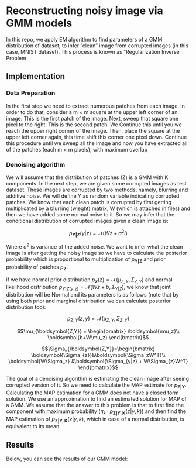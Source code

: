 # Reconstructing noisy image via GMM models
In this repo, we apply EM algorithm to find parameters of a GMM distribution of dataset, to infer ”clean” image from corrupted images (in this case, MNIST dataset). This process is known as ”Regularization Inverse Problem

## Implementation 
### Data Preparation
In the first step we need to extract numerous patches from each image. In order to do that,
consider a m × m square at the upper left corner of an image. This is the first patch of the
image. Next, sweep that square one pixel to the right. This is the second patch. We Continue
this until you we reach the upper right corner of the image. Then, place the square at the upper
left corner again, this time shift this corner one pixel down. Continue this procedure until we
sweep all the image and now you have extracted all of the patches (each m × m pixels), with
maximum overlap

### Denoising algorithm
We will assume that the distribution of patches (Z) is a GMM with K components.
In the next step, we are given some corrupted images as test dataset. These images are
corrupted by two methods, namely, blurring and additive noise. We will define Y as random
variable indicating corrupted patches. We know that each clean patch is corrupted by first
getting multiplicated by a blurring (wieght) matrix, W (which is attached in files) and then
we have added some normal noise to it. So we may infer that the conditional distribution of
corrupted images given a clean image is: 

$$p_{\boldsymbol{Y|Z}}(y|z)=\mathcal{N}(Wz+\sigma^{2}I)$$

Where $\sigma^{2}$ is variance of the added noise. We want to infer what the clean
image is after getting the noisy image so we have to calculate the posterior probability which
is proportional to multiplication of $p_{\boldsymbol{Y|Z}}$ and prior probability of patches $p_{\boldsymbol{Z}}$.

if we have normal prior distribution $p_{\boldsymbol{Z}}(z) = \mathcal{N}(\mu_{Z,Y}, Σ_{Z,Y})$ and normal
likelihood distribution $p_{Y|Z(y|z)} = \mathcal{N}(Wz + b, Σ_{Y|Z})$, we know that joint distribution will be
Normal and its parameters is as follows (note that by using both prior and marginal distribution we can calculate posterior distribution too): 

$$p_{Z,Y}(z, y) = \mathcal{N} (\mu_{Z,Y}, Σ_{Z,Y})$$

$$\mu_{\boldsymbol{Z,Y}} = 
\begin{bmatrix}
	\boldsymbol{\mu_z}\\
	\boldsymbol{b+W\mu_z}
\end{bmatrix}$$

$$\Sigma_{\boldsymbol{Z,Y}}=\begin{bmatrix}
\boldsymbol{\Sigma_{z}}&\boldsymbol{\Sigma_zW^T}\\
\boldsymbol{W\Sigma_z}	&\boldsymbol{\Sigma_{y|z} + W\Sigma_{z}W^T}
\end{bmatrix}$$

The goal of a denoising algorithm is estimating the clean image after seeing corrupted version
of it. So we need to calculate the MAP estimate for $p_{\boldsymbol{Z|Y}}$. Calculating the MAP estimation for
a GMM does not have a closed form solution. We use an approximation to find an estimated
solution for MAP of a GMM. We assume that the answer to this problem is that to first find the
component with maximum probability $(π_{k} · p_{\boldsymbol{Z|Y,K}}(z|y, k))$ and then find the MAP estimation
of $p_{\boldsymbol{Z|Y,K}}(z|y, k)$, which in case of a normal distribution, is equivalent to its mean.

## Results 
Below, you can see the results of our GMM model:
